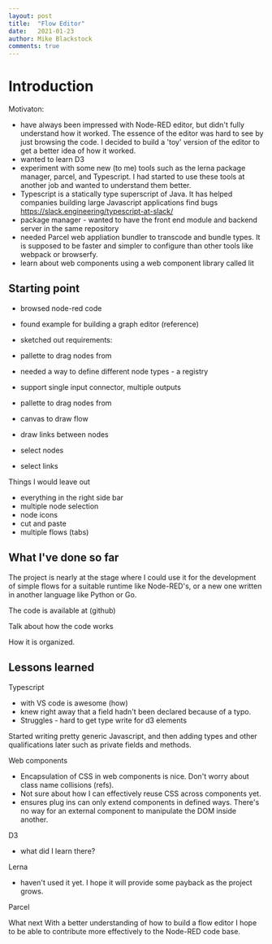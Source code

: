 ```yaml
---
layout: post
title:  "Flow Editor"
date:   2021-01-23
author: Mike Blackstock
comments: true
---
```


# Introduction

Motivaton:
- have always been impressed with Node-RED editor, but didn't fully understand how it worked.  The essence of the editor was hard to see by just browsing the code.  I decided to build a 'toy' version of the editor to get a better idea of how it worked.
- wanted to learn D3
- experiment with some new (to me) tools such as the lerna package manager, parcel, and Typescript.  I had started to use these tools
at another job and wanted to understand them better.
- Typescript is a statically type superscript of Java.  It has helped companies building large Javascript applications find bugs https://slack.engineering/typescript-at-slack/
- package manager - wanted to have the front end module and backend server in the same repository
- needed Parcel web appliation bundler to transcode and bundle types.  It is supposed to be faster and simpler to configure than other tools like webpack or browserfy.
- learn about web components using a web component library called lit

## Starting point
- browsed node-red code
- found example for building a graph editor (reference)
- sketched out requirements:
 - pallette to drag nodes from
 - needed a way to define different node types - a registry
  - support single input connector, multiple outputs

 - pallette to drag nodes from
 - canvas to draw flow
 - draw links between nodes
 - select nodes
 - select links

 Things I would leave out
 - everything in the right side bar
 - multiple node selection
 - node icons
 - cut and paste
 - multiple flows (tabs)

## What I've done so far

The project is nearly at the stage where I could use it for the development
of simple flows for a suitable runtime like Node-RED's, or a new one written in another language like Python or Go.

The code is available at (github)

Talk about how the code works

How it is organized.

## Lessons learned

Typescript
- with VS code is awesome (how)
- knew right away that a field hadn't been declared because of a typo.
- Struggles - hard to get type write for d3 elements

Started writing pretty generic Javascript, and then adding types and other qualifications later such as private fields and methods.

Web components
- Encapsulation of CSS in web components is nice.  Don't worry about class name collisions (refs).
- Not sure about how I can effectively reuse CSS across components yet.
- ensures plug ins can only extend components in defined ways.  There's no way for an external component to manipulate the DOM inside another.

D3
- what did I learn there?

Lerna
- haven't used it yet.  I hope it will provide some payback as the project grows.

Parcel

What next
With a better understanding of how to build a flow editor I hope to be able to contribute more effectively to the Node-RED code base.
